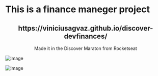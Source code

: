 <h1>This is a finance maneger project</h1>
<h2 align='center'>https://viniciusagvaz.github.io/discover-devfinances/</h2>
<p align='center'>Made it in the Discover Maraton from Rocketseat</p>

![image](https://github.com/viniciusagvaz/maratona-discover/assets/109700331/c6df5383-ab74-42c3-8d82-c42eb536b835)

![image](https://github.com/viniciusagvaz/maratona-discover/assets/109700331/3b87cf44-5cd1-465d-9a25-bd1e37a351d2)
